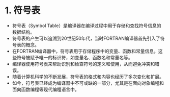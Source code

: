 # 1. 符号表
* 符号表（Symbol Table）是编译器在编译过程中用于存储和查找符号信息的数据结构。
* 符号表的产生可以追溯到20世纪50年代，当时FORTRAN编译器首先引入了符号表的概念。
* 在FORTRAN编译器中，符号表用于存储程序中的变量、函数和常量信息。这些符号被赋予唯一的标识符，如变量名、函数名和常量名等。
* 编译器使用符号表来帮助识别和检查符号的定义和使用，从而避免冲突和错误。
* 随着计算机科学的不断发展，符号表的格式和内容也经历了多次变化和扩展。
* 如今，符号表已经成为编译器中不可或缺的一部分，尤其是在面向对象编程和面向函数编程等现代编程语言中。
